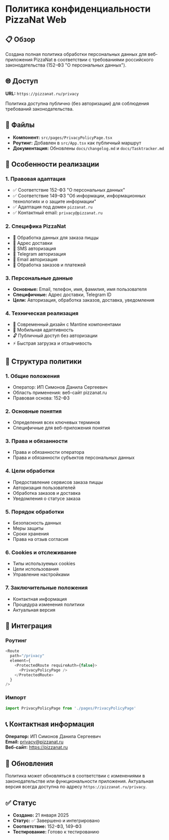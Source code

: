 # Политика конфиденциальности PizzaNat Web

## 📋 Обзор

Создана полная политика обработки персональных данных для веб-приложения PizzaNat в соответствии с требованиями российского законодательства (152-ФЗ "О персональных данных").

## 🌐 Доступ

**URL:** `https://pizzanat.ru/privacy`

Политика доступна публично (без авторизации) для соблюдения требований законодательства.

## 📁 Файлы

- **Компонент:** `src/pages/PrivacyPolicyPage.tsx`
- **Роутинг:** Добавлен в `src/App.tsx` как публичный маршрут
- **Документация:** Обновлены `docs/changelog.md` и `docs/Tasktracker.md`

## 🎯 Особенности реализации

### 1. Правовая адаптация
- ✅ Соответствие 152-ФЗ "О персональных данных"
- ✅ Соответствие 149-ФЗ "Об информации, информационных технологиях и о защите информации"
- ✅ Адаптация под домен `pizzanat.ru`
- ✅ Контактный email: `privacy@pizzanat.ru`

### 2. Специфика PizzaNat
- 🍕 Обработка данных для заказа пиццы
- 📍 Адрес доставки
- 📱 SMS авторизация
- 💬 Telegram авторизация
- 📧 Email авторизация
- 🛒 Обработка заказов и платежей

### 3. Персональные данные
- **Основные:** Email, телефон, имя, фамилия, имя пользователя
- **Специфичные:** Адрес доставки, Telegram ID
- **Цели:** Авторизация, обработка заказов, доставка, уведомления

### 4. Техническая реализация
- 🎨 Современный дизайн с Mantine компонентами
- 📱 Мобильная адаптивность
- 🔓 Публичный доступ без авторизации
- ⚡ Быстрая загрузка и отзывчивость

## 📖 Структура политики

### 1. Общие положения
- Оператор: ИП Симонов Данила Сергеевич
- Область применения: веб-сайт pizzanat.ru
- Правовая основа: 152-ФЗ

### 2. Основные понятия
- Определения всех ключевых терминов
- Специфичные для веб-приложения понятия

### 3. Права и обязанности
- Права и обязанности оператора
- Права и обязанности субъектов персональных данных

### 4. Цели обработки
- Предоставление сервисов заказа пиццы
- Авторизация пользователей
- Обработка заказов и доставка
- Уведомления о статусе заказа

### 5. Порядок обработки
- Безопасность данных
- Меры защиты
- Сроки хранения
- Права на отзыв согласия

### 6. Cookies и отслеживание
- Типы используемых cookies
- Цели использования
- Управление настройками

### 7. Заключительные положения
- Контактная информация
- Процедура изменения политики
- Актуальная версия

## 🔧 Интеграция

### Роутинг
```typescript
<Route 
  path="/privacy" 
  element={
    <ProtectedRoute requireAuth={false}>
      <PrivacyPolicyPage />
    </ProtectedRoute>
  } 
/>
```

### Импорт
```typescript
import PrivacyPolicyPage from './pages/PrivacyPolicyPage'
```

## 📞 Контактная информация

**Оператор:** ИП Симонов Данила Сергеевич  
**Email:** privacy@pizzanat.ru  
**Веб-сайт:** https://pizzanat.ru  

## 🔄 Обновления

Политика может обновляться в соответствии с изменениями в законодательстве или функциональности приложения. Актуальная версия всегда доступна по адресу `https://pizzanat.ru/privacy`.

## ✅ Статус

- **Создано:** 21 января 2025
- **Статус:** ✅ Завершено и интегрировано
- **Соответствие:** 152-ФЗ, 149-ФЗ
- **Тестирование:** Готово к тестированию 